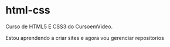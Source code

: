 # html-css
 Curso de HTML5 E CSS3 do CursoemVideo.

Estou aprendendo a criar sites e agora vou gerenciar repositorios